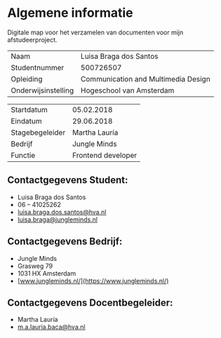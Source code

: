 # Algemene informatie

Digitale map voor het verzamelen van documenten voor mijn afstudeerproject.

|  |  |
| --- | --- |
| Naam | Luisa Braga dos Santos |
| Studentnummer | 500726507 |
| Opleiding | Communication and Multimedia Design |
| Onderwijsinstelling | Hogeschool van Amsterdam |

|  |  |
| --- | --- |
| Startdatum | 05.02.2018 |
| Eindatum | 29.06.2018 |
| Stagebegeleider | Martha Lauría |
| Bedrijf | Jungle Minds |
| Functie | Frontend developer |

## Contactgegevens Student:

* Luisa Braga dos Santos
* 06 – 41025262
* luisa.braga.dos.santos@hva.nl
* luisa.braga@jungleminds.nl

## Contactgegevens Bedrijf:

* Jungle Minds
* Grasweg 79
* 1031 HX Amsterdam
* [www.jungleminds.nl/](https://www.jungleminds.nl/)

## Contactgegevens Docentbegeleider:

* Martha Lauría
* m.a.lauria.baca@hva.nl

